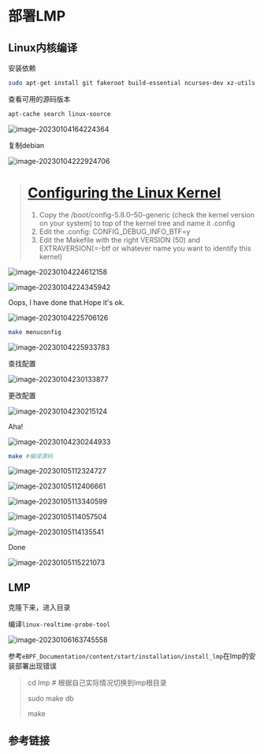 

# 部署LMP 

## Linux内核编译

安装依赖

```bash
sudo apt-get install git fakeroot build-essential ncurses-dev xz-utils libssl-dev bc flex libelf-dev bison binutils-dev libcap-dev libreadline-dev pahole -y
```

查看可用的源码版本

```bash
apt-cache search linux-source 
```

![image-20230104164224364](./../picture/image-20230104164224364.png)

复制debian  

![image-20230104222924706](./../picture/image-20230104222924706.png)



> # [Configuring the Linux Kernel][3]
>
> 1. Copy the /boot/config-5.8.0–50-generic (check the kernel version on your system) to top of the kernel tree and name it .config
> 2. Edit the .config: CONFIG_DEBUG_INFO_BTF=y
> 3. Edit the Makefile with the right VERSION (50) and EXTRAVERSION(=-btf or whatever name you want to identify this kernel)

![image-20230104224612158](./../picture/image-20230104224612158.png)

![image-20230104224345942](./../picture/image-20230104224345942.png)

Oops, I have done that.Hope it's ok.

![image-20230104225706126](./../picture/image-20230104225706126.png)

``` bash
make menuconfig
```

![image-20230104225933783](./../picture/image-20230104225933783.png)

查找配置

![image-20230104230133877](./../picture/image-20230104230133877.png)

更改配置

![image-20230104230215124](./../picture/image-20230104230215124.png)

 Aha!

![image-20230104230244933](./../picture/image-20230104230244933.png)



```bash
make #编译源码
```



![image-20230105112324727](../picture/image-20230105112324727.png)



![image-20230105112406661](../picture/image-20230105112406661.png)



![image-20230105113340599](../picture/image-20230105113340599.png)



![image-20230105114057504](../picture/image-20230105114057504.png)



![image-20230105114135541](../picture/image-20230105114135541.png)

 Done

![image-20230105115221073](../picture/image-20230105115221073.png)





## LMP

克隆下来，进入目录

编译`linux-realtime-probe-tool`

![image-20230106163745558](../picture/image-20230106163745558.png)







参考`eBPF_Documentation/content/start/installation/install_lmp`在lmp的安装部署出现错误

> cd lmp # 根据自己实际情况切换到lmp根目录
>
> sudo make db 
>
> make 





## 参考链接

[1]: https://linuxkerneltravel.github.io/lmp/
[2]: https://stackoverflow.com/questions/73210590/kernel-compilation-error-when-config-debug-info-btf-is-enabled
[3]: https://medium.com/@suruti94/building-the-linux-kernel-with-btf-1a617cfb4a24
[4]:http://kerneltravel.net/blog/2021/compile-kernel/



